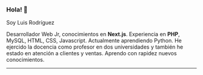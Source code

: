 ### Hola! 👋

Soy Luis Rodríguez

Desarrollador Web Jr, conocimientos en **Next.js**. Experiencia en **PHP**, MySQL, HTML, CSS, Javascript. Actualmente aprendiendo Python. He ejercido la docencia como profesor en dos universidades y tambi&eacute;n he estado en atención a clientes y ventas. Aprendo con rapidez nuevos conocimientos.

---
<!--
**rguezque/rguezque** is a ✨ _special_ ✨ repository because its `README.md` (this file) appears on your GitHub profile.

Here are some ideas to get you started:

- 🔭 I’m currently working on ...
- 🌱 I’m currently learning ...
- 👯 I’m looking to collaborate on ...
- 🤔 I’m looking for help with ...
- 💬 Ask me about ...
- 📫 How to reach me: ...
- ⚡ Fun fact: ...
-->
